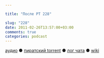 ```yaml
---

title: "После РТ 228"

slug: "228"
date: 2011-02-26T13:57:00+03:00
comments: true
categories: podcast
---
```

[аудио](http://cdn.radio-t.com/rt228post.mp3) ● [пиратский torrent](http://pirates.radio-t.com/torrents/rt228post.mp3.torrent) ● [лог чата](http://chat.radio-t.com/logs/radio-t-228.html) ● [wiki](http://wiki.radio-t.com/%D0%9F%D0%BE%D1%81%D0%BB%D0%B5_%D0%A0%D0%A2_228)<audio src="http://cdn.radio-t.com/rt228post.mp3" preload="none">
